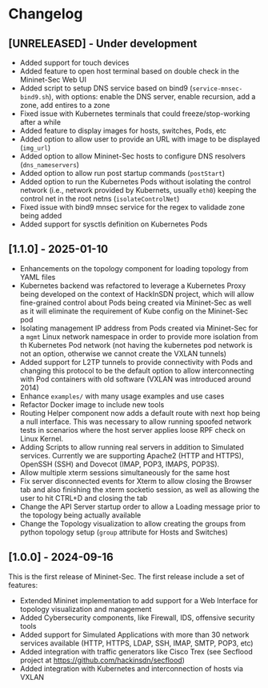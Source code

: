 # Changelog

## [UNRELEASED] - Under development

- Added support for touch devices
- Added feature to open host terminal based on double check in the Mininet-Sec Web UI
- Added script to setup DNS service based on bind9 (`service-mnsec-bind9.sh`), with options: enable the DNS server, enable recursion, add a zone, add entires to a zone
- Fixed issue with Kubernetes terminals that could freeze/stop-working after a while
- Added feature to display images for hosts, switches, Pods, etc
- Added option to allow user to provide an URL with image to be displayed (`img_url`)
- Added option to allow Mininet-Sec hosts to configure DNS resolvers (`dns_nameservers`)
- Added option to allow run post startup commands (`postStart`)
- Added option to run the Kubernetes Pods without isolating the control network (i.e., network provided by Kubernets, usually `eth0`) keeping the control net in the root netns (`isolateControlNet`)
- Fixed issue with bind9 mnsec service for the regex to validade zone being added
- Added support for sysctls definition on Kubernetes Pods

## [1.1.0] - 2025-01-10

- Enhancements on the topology component for loading topology from YAML files
- Kubernetes backend was refactored to leverage a Kubernetes Proxy being developed on the context of HackInSDN project, which will allow fine-grained control about Pods being created via Mininet-Sec as well as it will eliminate the requirement of Kube config on the Mininet-Sec pod
- Isolating management IP address from Pods created via Mininet-Sec for a `mgmt` Linux network namespace in order to provide more isolation from th Kubernetes Pod network (not having the kubernetes pod network is not an option, otherwise we cannot create the VXLAN tunnels)
- Added support for L2TP tunnels to provide connectivity with Pods and changing this protocol to be the default option to allow interconnecting with Pod containers with old software (VXLAN was introduced around 2014)
- Enhance `examples/` with many usage examples and use cases
- Refactor Docker image to include new tools
- Routing Helper component now adds a default route with next hop being a null interface. This was necessary to allow running spoofed network tests in scenarios where the host server applies loose RPF check on Linux Kernel.
- Adding Scripts to allow running real servers in addition to Simulated services. Currently we are supporting Apache2 (HTTP and HTTPS), OpenSSH (SSH) and Dovecot (IMAP, POP3, IMAPS, POP3S).
- Allow multiple xterm sessions simultaneously for the same host
- Fix server disconnected events for Xterm to allow closing the Browser tab and also finishing the xterm socketio session, as well as allowing the user to hit CTRL+D and closing the tab
- Change the API Server startup order to allow a Loading message prior to the topology being actually available
- Change the Topology visualization to allow creating the groups from python topology setup (`group` attribute for Hosts and Switches)

## [1.0.0] - 2024-09-16

This is the first release of Mininet-Sec. The first release include a set of features:

- Extended Mininet implementation to add support for a Web Interface for topology visualization and management
- Added Cybersecurity components, like Firewall, IDS, offensive security tools
- Added support for Simulated Applications with more than 30 network services available (HTTP, HTTPS, LDAP, SSH, IMAP, SMTP, POP3, etc)
- Added integration with traffic generators like Cisco Trex (see Secflood project at https://github.com/hackinsdn/secflood)
- Added integration with Kubernetes and interconnection of hosts via VXLAN
